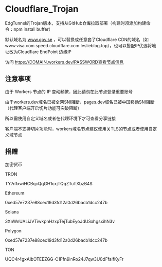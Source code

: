 # Cloudflare_Trojan

EdgTunnel的Trojan版本，支持从GitHub仓库拉取部署（构建时须添加构建命令：npm install buffer）

默认域名为 www.gov.se ，可以替换成任意套了Cloudflare CDN的域名（如www.visa.com speed.cloudflare.com leslieblog.top），也可以搭配IP优选将地址改为Cloudflare EndPoint 边缘IP

访问 https://DOMAIN.workers.dev/PASSWORD查看节点信息

## 注意事项

由于 Workers 节点的 IP 变动频繁，因此请勿在此节点登录重要账号

由于workers.dev域名已被全网SNI阻断，pages.dev域名已被中国移动SNI阻断（代理客户端开启切片功能可突破阻断）

所以需使用自定义域名或者在代理环境下才可查看分享链接

客户端不支持切片功能时，workers域名节点建议使用关TLS的节点或者使用自定义域节点

## 捐赠

加密货币

TRON

TY7n1xwiHCBqcQqGH1cxjTQqZTuTXbzB4S

Ethereum

0xed57e7237e88cec19d3fd12a0d26bacb1dcc247b

Solana

3XnWnUALiJVTiwkpnHzxpTejTubEyoJdUSxhgsxihN3v

Polygon

0xed57e7237e88cec19d3fd12a0d26bacb1dcc247b

TON

UQC4r4gxAIbOTEEZGG-C1Ffn9inRo24J7qw3U0dFfaIfKyFr
